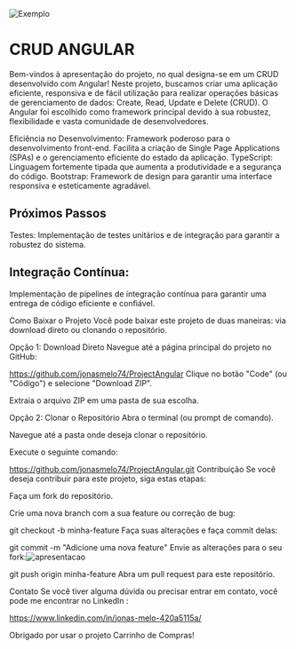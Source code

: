 ![Exemplo](https://raw.githubusercontent.com/jonasmelo74/ProjectAngular/main/assets/60903169/93d1a6ad-b655-452e-b40c-fcaa58baac1f.gif)

# CRUD ANGULAR
Bem-vindos à apresentação do projeto, no qual designa-se em um CRUD desenvolvido com Angular! Neste projeto, buscamos criar uma aplicação eficiente, responsiva e de fácil utilização para realizar operações básicas de gerenciamento de dados: Create, Read, Update e Delete (CRUD). O Angular foi escolhido como framework principal devido à sua robustez, flexibilidade e vasta comunidade de desenvolvedores.

Eficiência no Desenvolvimento:
Framework poderoso para o desenvolvimento front-end.
Facilita a criação de Single Page Applications (SPAs) e o gerenciamento eficiente do estado da aplicação.
TypeScript:
Linguagem fortemente tipada que aumenta a produtividade e a segurança do código.
Bootstrap:
Framework de design para garantir uma interface responsiva e esteticamente agradável.

## Próximos Passos
Testes:
Implementação de testes unitários e de integração para garantir a robustez do sistema.

## Integração Contínua:
Implementação de pipelines de integração contínua para garantir uma entrega de código eficiente e confiável.

Como Baixar o Projeto
Você pode baixar este projeto de duas maneiras: via download direto ou clonando o repositório.

Opção 1: Download Direto
Navegue até a página principal do projeto no GitHub:

https://github.com/jonasmelo74/ProjectAngular
Clique no botão "Code" (ou "Código") e selecione "Download ZIP".

Extraia o arquivo ZIP em uma pasta de sua escolha.

Opção 2: Clonar o Repositório
Abra o terminal (ou prompt de comando).

Navegue até a pasta onde deseja clonar o repositório.

Execute o seguinte comando:

https://github.com/jonasmelo74/ProjectAngular.git
Contribuição
Se você deseja contribuir para este projeto, siga estas etapas:

Faça um fork do repositório.

Crie uma nova branch com a sua feature ou correção de bug:

git checkout -b minha-feature
Faça suas alterações e faça commit delas:

git commit -m "Adicione uma nova feature"
Envie as alterações para o seu fork:![apresentacao](https://github.com/jonasmelo74/ProjectAngular/assets/60903169/97b27b10-5093-48da-b081-94feddb38ba1)


git push origin minha-feature
Abra um pull request para este repositório.

Contato
Se você tiver alguma dúvida ou precisar entrar em contato, você pode me encontrar no LinkedIn :

https://www.linkedin.com/in/jonas-melo-420a5115a/

Obrigado por usar o projeto Carrinho de Compras!
